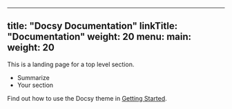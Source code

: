
---
title: "Docsy Documentation"
linkTitle: "Documentation"
weight: 20
menu:
  main:
    weight: 20
---

This is a landing page for a top level section.

* Summarize
* Your section

Find out how to use the Docsy theme in [Getting Started](getting-started/).


